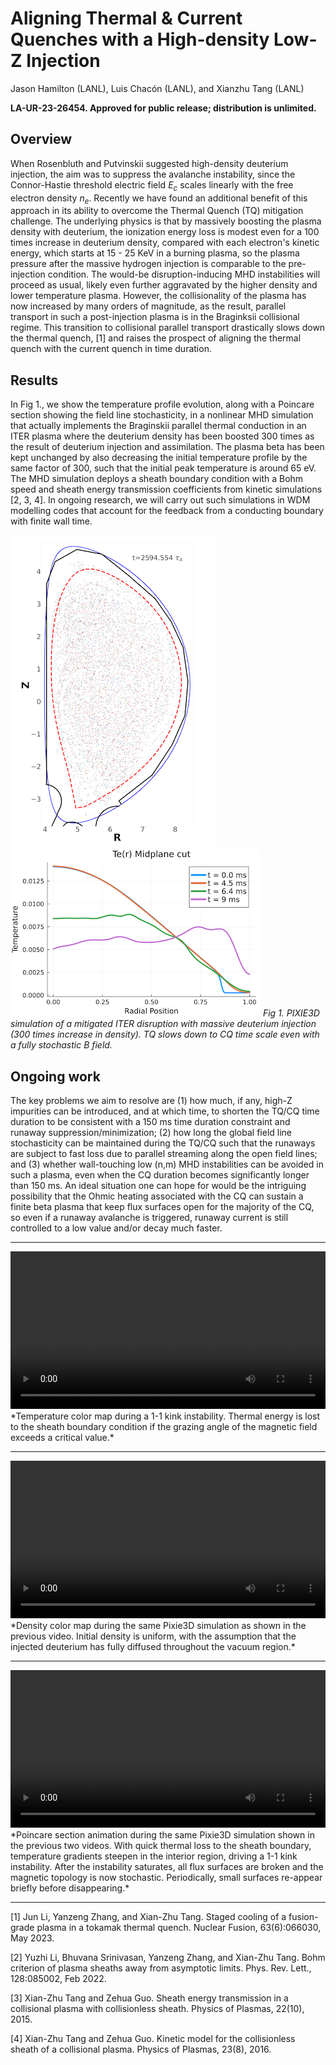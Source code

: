 # Aligning Thermal \& Current Quenches with a High-density Low-Z Injection
Jason Hamilton (LANL), Luis Chacón (LANL), and Xianzhu Tang (LANL)

**LA-UR-23-26454. Approved for public release; distribution is unlimited.** 

## Overview

When Rosenbluth and Putvinskii suggested high-density deuterium injection, the aim was to suppress the avalanche instability, since the Connor-Hastie threshold electric field $E_c$ scales linearly with the free electron density $n_e$. Recently we have found an additional benefit of this approach in its ability to overcome the Thermal Quench (TQ) mitigation challenge. The underlying physics is that by massively boosting the plasma density with deuterium, the ionization energy loss is modest even for a 100 times increase in deuterium density, compared with each electron's kinetic energy, which starts at 15 - 25 KeV in a burning plasma, so the plasma pressure after the massive hydrogen injection is comparable to the pre-injection condition. The would-be disruption-inducing MHD instabilities will proceed as usual, likely even further aggravated by the higher density and lower temperature plasma. However, the collisionality of the plasma has now increased by many orders of magnitude, as the result, parallel transport in such a post-injection plasma is in the Braginksii collisional regime. This transition to collisional parallel transport drastically slows down the thermal quench, [1] and raises the prospect of aligning the thermal quench with the current quench in time duration.


## Results
In Fig 1., we show the temperature profile evolution, along with a Poincare section showing the field line stochasticity, in a nonlinear MHD simulation that actually implements the Braginskii parallel thermal conduction in an ITER plasma where the deuterium density has been boosted 300 times as the result of deuterium injection and assimilation. The plasma beta has been kept unchanged by also decreasing the initial temperature profile by the same factor of 300, such that the initial peak temperature is around 65 eV. The MHD simulation deploys a sheath boundary condition with a Bohm speed and sheath energy transmission coefficients from kinetic simulations [2, 3, 4]. In ongoing research, we will carry out such simulations in WDM modelling codes that account for the feedback from a conducting boundary with finite wall time.

![](img/gallery/t=9ms-copy.png) ![](img/gallery/Te_midplane4old-copy.png)
*Fig 1. PIXIE3D simulation of a mitigated ITER disruption with massive deuterium injection (300 times increase in density). TQ slows down to CQ time scale even with a fully stochastic B field.*

## Ongoing work

The key problems we aim to resolve are (1) how much, if any, high-Z impurities can be introduced, and at which time, to shorten the TQ/CQ time duration to be consistent with a 150 ms time duration constraint and runaway suppression/minimization; (2) how long the global field line stochasticity can be maintained during the TQ/CQ such that the runaways are subject to fast loss due to parallel streaming along the open field lines; and (3) whether wall-touching low (n,m) MHD instabilities can be avoided in such a plasma, even when the CQ duration becomes significantly longer than 150 ms. An ideal situation one can hope for would be the intriguing possibility that the Ohmic heating associated with the CQ can sustain a finite beta plasma that keep flux surfaces open for the majority of the CQ, so even if a runaway avalanche is triggered, runaway current is still controlled to a low value and/or decay much faster.

----

<video controls preload="metadata" width="100%">
    <source src="../img/pixie3d/Temp_2D_car.mp4" type="video/mp4">
</video>
*Temperature color map during a 1-1 kink instability. Thermal energy is lost to the sheath boundary condition if the grazing angle of the magnetic field exceeds a critical value.*

----

<video controls preload="metadata" width="100%">
    <source src="../img/pixie3d/Den_2D_car.mp4" type="video/mp4">
</video>
*Density color map during the same Pixie3D simulation as shown in the previous video. Initial density is uniform, with the assumption that the injected deuterium has fully diffused throughout the vacuum region.*

----

<video controls preload="metadata" width="100%">
    <source src="../img/pixie3d/sheathnewalpha.mp4" type="video/mp4">
</video>
*Poincare section animation during the same Pixie3D simulation shown in the previous two videos. With quick thermal loss to the sheath boundary, temperature gradients steepen in the interior region, driving a 1-1 kink instability. After the instability saturates, all flux surfaces are broken and the magnetic topology is now stochastic. Periodically, small surfaces re-appear briefly before disappearing.*

----

[1] Jun Li, Yanzeng Zhang, and Xian-Zhu Tang. Staged cooling of a fusion-grade plasma in a tokamak thermal quench. Nuclear Fusion, 63(6):066030, May 2023.

[2] Yuzhi Li, Bhuvana Srinivasan, Yanzeng Zhang, and Xian-Zhu Tang. Bohm criterion of plasma sheaths away from asymptotic limits. Phys. Rev. Lett., 128:085002, Feb 2022.

[3] Xian-Zhu Tang and Zehua Guo. Sheath energy transmission in a collisional plasma with collisionless sheath. Physics of Plasmas, 22(10), 2015.

[4] Xian-Zhu Tang and Zehua Guo. Kinetic model for the collisionless sheath of a collisional plasma. Physics of Plasmas, 23(8), 2016.

<script type="text/x-mathjax-config">MathJax.Hub.Config({TeX: {equationNumbers {autoNumber: "all"}}, tex2jax: {inlineMath: [['$','$']]}});</script>
<script type="text/javascript" src="https://cdnjs.cloudflare.com/ajax/libs/mathjax/2.7.2/MathJax.js?config=TeX-AMS_HTML"></script>
